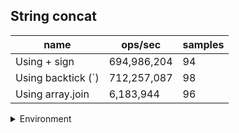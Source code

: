 ## String concat

|name|ops/sec|samples|
|-|-|-|
|Using + sign|694,986,204|94|
|Using backtick (`)|712,257,087|98|
|Using array.join|6,183,944|96|


<details>
<summary>Environment</summary>

* __Machine:__ linux x64 | 2 vCPUs | 6.8GB Mem
* __Run:__ Tue Oct 10 2023 21:55:28 GMT+0000 (Coordinated Universal Time)
</details>

<!--
{"environment":{"platform":"linux","arch":"x64","cpus":2,"totalMemory":6.759757995605469},"benchmarks":"[{\"timeStamp\":1696974917015,\"currentTarget\":{\"0\":{\"name\":\"Using + sign\",\"options\":{\"async\":false,\"defer\":false,\"delay\":0.005,\"initCount\":1,\"maxTime\":5,\"minSamples\":5,\"minTime\":0.05},\"async\":false,\"defer\":false,\"delay\":0.005,\"initCount\":1,\"maxTime\":5,\"minSamples\":5,\"minTime\":0.05,\"id\":1,\"stats\":{\"moe\":3.0617358407272346e-11,\"rme\":2.1278641689907616,\"sem\":1.5621101228200176e-11,\"deviation\":1.5145219554921495e-10,\"mean\":1.4388774835093936e-9,\"sample\":[1.6370917392242006e-9,1.5727866036674145e-9,1.5481552392071865e-9,1.5324704964244613e-9,1.4070682438935385e-9,1.3989201205065957e-9,1.4335601676395498e-9,1.4110724679444132e-9,1.3974158426933656e-9,1.4097395628421471e-9,1.4165559797876642e-9,1.4086382792655474e-9,1.3929558064634278e-9,1.397110704668255e-9,1.4746136476122266e-9,1.411308085443253e-9,1.4915225776621146e-9,1.4050534621727586e-9,1.3978115492999188e-9,1.3944714618908188e-9,1.4063049485927223e-9,1.4007789523350286e-9,1.4299774284144122e-9,1.4066192037547318e-9,1.3960706035125773e-9,1.3921826553343104e-9,1.4179743273555975e-9,1.3983900290897383e-9,1.4126819367050614e-9,1.4007900764115598e-9,1.3946800661359723e-9,1.4145730853357667e-9,1.403298611289753e-9,1.4086494033420786e-9,1.4120617694384407e-9,1.4024420295866507e-9,1.3945882925045888e-9,1.4131018705941182e-9,1.4044471721916107e-9,1.3940737761548245e-9,1.4104793417416706e-9,1.401226724225605e-9,1.3954726565888281e-9,1.4148650923447135e-9,1.4162250385108578e-9,1.394293476666318e-9,1.4109688011090482e-9,1.401513141386095e-9,1.3957591293697006e-9,1.8682911285406233e-9,2.7628648345998607e-9,1.523351953461536e-9,1.4002032813745332e-9,1.397433302887663e-9,1.4191729466018464e-9,1.414726013577881e-9,1.4055679507123317e-9,1.4146398019847633e-9,1.4041023258191403e-9,1.3980841169851272e-9,1.4351113009743774e-9,1.4241872353390998e-9,1.4051730459954701e-9,1.4245098335585078e-9,1.4069278968784757e-9,1.3998918072316565e-9,1.4263926113216234e-9,1.3983566568601443e-9,1.421236518418787e-9,1.4130685261747157e-9,1.45090501454181e-9,1.4066942912713182e-9,1.5645618736571329e-9,1.3985207091787899e-9,1.3987125994989548e-9,1.4188003178482386e-9,1.398111899366264e-9,1.399218772791321e-9,1.4173485980507115e-9,1.4070641668159842e-9,1.4101233434824774e-9,1.4128515788721638e-9,1.4029231737068211e-9,1.4509244538655486e-9,1.4042580907007697e-9,1.410370854185299e-9,1.4105294000860614e-9,1.3985290522361883e-9,1.4055540456166674e-9,1.4124038347917786e-9,1.401582694674607e-9,1.403262430230835e-9,1.4062993865544565e-9,1.4188281002293757e-9],\"variance\":2.2937767536677644e-20},\"times\":{\"cycle\":0.0517392155460076,\"elapsed\":5.463,\"period\":1.4388774835093936e-9,\"timeStamp\":1696974911552},\"running\":false,\"count\":35958041,\"cycles\":7,\"hz\":694986203.801744},\"1\":{\"name\":\"Using backtick (`)\",\"options\":{\"async\":false,\"defer\":false,\"delay\":0.005,\"initCount\":1,\"maxTime\":5,\"minSamples\":5,\"minTime\":0.05},\"async\":false,\"defer\":false,\"delay\":0.005,\"initCount\":1,\"maxTime\":5,\"minSamples\":5,\"minTime\":0.05,\"id\":2,\"stats\":{\"moe\":1.6624803576636006e-12,\"rme\":0.11841134166614016,\"sem\":8.482042641140819e-13,\"deviation\":8.396793817809777e-12,\"mean\":1.4039874342028407e-9,\"sample\":[1.4138166230335503e-9,1.4307617773562094e-9,1.410804934127407e-9,1.3990539616664392e-9,1.3950845961588e-9,1.4057141849594746e-9,1.4080038778346163e-9,1.3995609469831685e-9,1.3946862724387172e-9,1.3937586517026195e-9,1.4099175586889612e-9,1.3984856957773899e-9,1.3966834898550569e-9,1.4091988768496707e-9,1.398452297865475e-9,1.393287905487976e-9,1.4134830295153975e-9,1.405282407617866e-9,1.3983297367208341e-9,1.3945497560364705e-9,1.4137671763873253e-9,1.406307492318759e-9,1.4150819232116548e-9,1.4138367855465203e-9,1.4054077820978724e-9,1.3936110212329385e-9,1.3958311049488854e-9,1.4070017778779017e-9,1.4076586605799598e-9,1.4005639321714962e-9,1.3940620709481748e-9,1.396233059789463e-9,1.4084296578991294e-9,1.3972155866427895e-9,1.3930043954445557e-9,1.412309610546573e-9,1.4026569890791476e-9,1.3973491842433098e-9,1.3957459852042328e-9,1.410834442541328e-9,1.4051759440041243e-9,1.3978000761450658e-9,1.415112432539822e-9,1.405434761522299e-9,1.4165152351781186e-9,1.41468656235533e-9,1.4046529650637543e-9,1.3937700210268706e-9,1.394273795312166e-9,1.4134567686097074e-9,1.402164654088397e-9,1.3985434911262943e-9,1.393694872376578e-9,1.4094153020298012e-9,1.4047337081135689e-9,1.414854032514149e-9,1.4088836949110642e-9,1.4077258212070549e-9,1.4005475107997657e-9,1.395888155317453e-9,1.3981232153413242e-9,1.4080848647584532e-9,1.4001634176982698e-9,1.3947553589963748e-9,1.4121151982049825e-9,1.4051623337485714e-9,1.4147454566308929e-9,1.4117700432374717e-9,1.4049201602647948e-9,1.3972408588555546e-9,1.393277379874952e-9,1.411789526220881e-9,1.4020059791049458e-9,1.3958241676333707e-9,1.3934220827760155e-9,1.412571656673427e-9,1.4040099987784168e-9,1.4381479988095339e-9,1.4087278310437905e-9,1.3994119033625097e-9,1.3962527932683732e-9,1.4134734683097725e-9,1.4032974782423087e-9,1.3976305463565722e-9,1.3933636338257882e-9,1.4114917149030544e-9,1.4047030641639493e-9,1.3990945812284405e-9,1.4149458808645067e-9,1.4025821465900228e-9,1.396266709685094e-9,1.414016208561886e-9,1.394816563397113e-9,1.4013129415522467e-9,1.3973661344388758e-9,1.402156276405531e-9,1.4073639943723123e-9,1.4012099600685123e-9],\"variance\":7.05061464188085e-23},\"times\":{\"cycle\":0.05044356828212525,\"elapsed\":5.735,\"period\":1.4039874342028407e-9,\"timeStamp\":1696974917030},\"running\":false,\"count\":35928789,\"cycles\":11,\"hz\":712257086.9501994},\"2\":{\"name\":\"Using array.join\",\"options\":{\"async\":false,\"defer\":false,\"delay\":0.005,\"initCount\":1,\"maxTime\":5,\"minSamples\":5,\"minTime\":0.05},\"async\":false,\"defer\":false,\"delay\":0.005,\"initCount\":1,\"maxTime\":5,\"minSamples\":5,\"minTime\":0.05,\"id\":3,\"stats\":{\"moe\":2.8509615404428515e-10,\"rme\":0.17630187030422562,\"sem\":1.454572214511659e-10,\"deviation\":1.4251838878334882e-9,\"mean\":1.6170909222478732e-7,\"sample\":[1.6253942305525055e-7,1.614913110536535e-7,1.6115578281015045e-7,1.7093657085266624e-7,1.6123274204921964e-7,1.6106594712252108e-7,1.6361941223632904e-7,1.6387959119932253e-7,1.6170479477858239e-7,1.6173104009102684e-7,1.610814078237338e-7,1.608447358729244e-7,1.6130558998254633e-7,1.6137861043057757e-7,1.6157813325647308e-7,1.605004563577845e-7,1.6137861043057757e-7,1.6120182543113801e-7,1.608101487566252e-7,1.6113040944100174e-7,1.615941458103153e-7,1.6207357768490496e-7,1.628194648604506e-7,1.6170303758146388e-7,1.6052415813998173e-7,1.6133857904597205e-7,1.6174627147683783e-7,1.6192081151622872e-7,1.624249027237354e-7,1.6126299658932602e-7,1.602067797152968e-7,1.6099686153944693e-7,1.610423371923588e-7,1.624255432258891e-7,1.6125210805271334e-7,1.6128226609661974e-7,1.6019659252854238e-7,1.605379865814799e-7,1.6136360666762741e-7,1.6261036972986821e-7,1.615253398664553e-7,1.6097577941105828e-7,1.6054118909224833e-7,1.6017866167074986e-7,1.6078714832428625e-7,1.615656915021377e-7,1.6060748426766584e-7,1.6098058317721094e-7,1.6238362556244094e-7,1.6157145602152088e-7,1.61150639701526e-7,1.6113142143440456e-7,1.6148242622215816e-7,1.6138858945413204e-7,1.618247810283262e-7,1.6294087204368225e-7,1.6086176682519096e-7,1.6108755023938769e-7,1.613882692030552e-7,1.6138090342828778e-7,1.624038045827929e-7,1.6092069622584106e-7,1.6100268050151318e-7,1.6175176058029495e-7,1.6118298506028727e-7,1.6114455493106595e-7,1.618689756769307e-7,1.6190196153784568e-7,1.6309267745912795e-7,1.6300044194648605e-7,1.6193750940737538e-7,1.6116633200429135e-7,1.6273815311203984e-7,1.6326144977662488e-7,1.6354007141599015e-7,1.6240700709356133e-7,1.6133126451137693e-7,1.6149907927815408e-7,1.6045728331011513e-7,1.619042032953836e-7,1.618840274775424e-7,1.6110164128676883e-7,1.6059307296920785e-7,1.6089219067749116e-7,1.6256521432803318e-7,1.620819458455429e-7,1.6159387359689996e-7,1.6865713599461977e-7,1.6201533041904852e-7,1.608851451538006e-7,1.6029459256056749e-7,1.61450397911963e-7,1.6124927703319402e-7,1.6138410593905624e-7,1.6149242446077725e-7,1.6177646795087347e-7],\"variance\":2.0311491141401768e-18},\"times\":{\"cycle\":0.05049447259265097,\"elapsed\":5.35,\"period\":1.6170909222478732e-7,\"timeStamp\":1696974922766},\"running\":false,\"count\":312255,\"cycles\":5,\"hz\":6183944.181752797},\"options\":{},\"events\":{\"start\":[null],\"cycle\":[null,null],\"complete\":[null,null]},\"length\":3,\"running\":false},\"type\":\"cycle\",\"target\":{\"name\":\"Using + sign\",\"options\":{\"async\":false,\"defer\":false,\"delay\":0.005,\"initCount\":1,\"maxTime\":5,\"minSamples\":5,\"minTime\":0.05},\"async\":false,\"defer\":false,\"delay\":0.005,\"initCount\":1,\"maxTime\":5,\"minSamples\":5,\"minTime\":0.05,\"id\":1,\"stats\":{\"moe\":3.0617358407272346e-11,\"rme\":2.1278641689907616,\"sem\":1.5621101228200176e-11,\"deviation\":1.5145219554921495e-10,\"mean\":1.4388774835093936e-9,\"sample\":[1.6370917392242006e-9,1.5727866036674145e-9,1.5481552392071865e-9,1.5324704964244613e-9,1.4070682438935385e-9,1.3989201205065957e-9,1.4335601676395498e-9,1.4110724679444132e-9,1.3974158426933656e-9,1.4097395628421471e-9,1.4165559797876642e-9,1.4086382792655474e-9,1.3929558064634278e-9,1.397110704668255e-9,1.4746136476122266e-9,1.411308085443253e-9,1.4915225776621146e-9,1.4050534621727586e-9,1.3978115492999188e-9,1.3944714618908188e-9,1.4063049485927223e-9,1.4007789523350286e-9,1.4299774284144122e-9,1.4066192037547318e-9,1.3960706035125773e-9,1.3921826553343104e-9,1.4179743273555975e-9,1.3983900290897383e-9,1.4126819367050614e-9,1.4007900764115598e-9,1.3946800661359723e-9,1.4145730853357667e-9,1.403298611289753e-9,1.4086494033420786e-9,1.4120617694384407e-9,1.4024420295866507e-9,1.3945882925045888e-9,1.4131018705941182e-9,1.4044471721916107e-9,1.3940737761548245e-9,1.4104793417416706e-9,1.401226724225605e-9,1.3954726565888281e-9,1.4148650923447135e-9,1.4162250385108578e-9,1.394293476666318e-9,1.4109688011090482e-9,1.401513141386095e-9,1.3957591293697006e-9,1.8682911285406233e-9,2.7628648345998607e-9,1.523351953461536e-9,1.4002032813745332e-9,1.397433302887663e-9,1.4191729466018464e-9,1.414726013577881e-9,1.4055679507123317e-9,1.4146398019847633e-9,1.4041023258191403e-9,1.3980841169851272e-9,1.4351113009743774e-9,1.4241872353390998e-9,1.4051730459954701e-9,1.4245098335585078e-9,1.4069278968784757e-9,1.3998918072316565e-9,1.4263926113216234e-9,1.3983566568601443e-9,1.421236518418787e-9,1.4130685261747157e-9,1.45090501454181e-9,1.4066942912713182e-9,1.5645618736571329e-9,1.3985207091787899e-9,1.3987125994989548e-9,1.4188003178482386e-9,1.398111899366264e-9,1.399218772791321e-9,1.4173485980507115e-9,1.4070641668159842e-9,1.4101233434824774e-9,1.4128515788721638e-9,1.4029231737068211e-9,1.4509244538655486e-9,1.4042580907007697e-9,1.410370854185299e-9,1.4105294000860614e-9,1.3985290522361883e-9,1.4055540456166674e-9,1.4124038347917786e-9,1.401582694674607e-9,1.403262430230835e-9,1.4062993865544565e-9,1.4188281002293757e-9],\"variance\":2.2937767536677644e-20},\"times\":{\"cycle\":0.0517392155460076,\"elapsed\":5.463,\"period\":1.4388774835093936e-9,\"timeStamp\":1696974911552},\"running\":false,\"count\":35958041,\"cycles\":7,\"hz\":694986203.801744},\"aborted\":false},{\"timeStamp\":1696974922765,\"currentTarget\":{\"0\":{\"name\":\"Using + sign\",\"options\":{\"async\":false,\"defer\":false,\"delay\":0.005,\"initCount\":1,\"maxTime\":5,\"minSamples\":5,\"minTime\":0.05},\"async\":false,\"defer\":false,\"delay\":0.005,\"initCount\":1,\"maxTime\":5,\"minSamples\":5,\"minTime\":0.05,\"id\":1,\"stats\":{\"moe\":3.0617358407272346e-11,\"rme\":2.1278641689907616,\"sem\":1.5621101228200176e-11,\"deviation\":1.5145219554921495e-10,\"mean\":1.4388774835093936e-9,\"sample\":[1.6370917392242006e-9,1.5727866036674145e-9,1.5481552392071865e-9,1.5324704964244613e-9,1.4070682438935385e-9,1.3989201205065957e-9,1.4335601676395498e-9,1.4110724679444132e-9,1.3974158426933656e-9,1.4097395628421471e-9,1.4165559797876642e-9,1.4086382792655474e-9,1.3929558064634278e-9,1.397110704668255e-9,1.4746136476122266e-9,1.411308085443253e-9,1.4915225776621146e-9,1.4050534621727586e-9,1.3978115492999188e-9,1.3944714618908188e-9,1.4063049485927223e-9,1.4007789523350286e-9,1.4299774284144122e-9,1.4066192037547318e-9,1.3960706035125773e-9,1.3921826553343104e-9,1.4179743273555975e-9,1.3983900290897383e-9,1.4126819367050614e-9,1.4007900764115598e-9,1.3946800661359723e-9,1.4145730853357667e-9,1.403298611289753e-9,1.4086494033420786e-9,1.4120617694384407e-9,1.4024420295866507e-9,1.3945882925045888e-9,1.4131018705941182e-9,1.4044471721916107e-9,1.3940737761548245e-9,1.4104793417416706e-9,1.401226724225605e-9,1.3954726565888281e-9,1.4148650923447135e-9,1.4162250385108578e-9,1.394293476666318e-9,1.4109688011090482e-9,1.401513141386095e-9,1.3957591293697006e-9,1.8682911285406233e-9,2.7628648345998607e-9,1.523351953461536e-9,1.4002032813745332e-9,1.397433302887663e-9,1.4191729466018464e-9,1.414726013577881e-9,1.4055679507123317e-9,1.4146398019847633e-9,1.4041023258191403e-9,1.3980841169851272e-9,1.4351113009743774e-9,1.4241872353390998e-9,1.4051730459954701e-9,1.4245098335585078e-9,1.4069278968784757e-9,1.3998918072316565e-9,1.4263926113216234e-9,1.3983566568601443e-9,1.421236518418787e-9,1.4130685261747157e-9,1.45090501454181e-9,1.4066942912713182e-9,1.5645618736571329e-9,1.3985207091787899e-9,1.3987125994989548e-9,1.4188003178482386e-9,1.398111899366264e-9,1.399218772791321e-9,1.4173485980507115e-9,1.4070641668159842e-9,1.4101233434824774e-9,1.4128515788721638e-9,1.4029231737068211e-9,1.4509244538655486e-9,1.4042580907007697e-9,1.410370854185299e-9,1.4105294000860614e-9,1.3985290522361883e-9,1.4055540456166674e-9,1.4124038347917786e-9,1.401582694674607e-9,1.403262430230835e-9,1.4062993865544565e-9,1.4188281002293757e-9],\"variance\":2.2937767536677644e-20},\"times\":{\"cycle\":0.0517392155460076,\"elapsed\":5.463,\"period\":1.4388774835093936e-9,\"timeStamp\":1696974911552},\"running\":false,\"count\":35958041,\"cycles\":7,\"hz\":694986203.801744},\"1\":{\"name\":\"Using backtick (`)\",\"options\":{\"async\":false,\"defer\":false,\"delay\":0.005,\"initCount\":1,\"maxTime\":5,\"minSamples\":5,\"minTime\":0.05},\"async\":false,\"defer\":false,\"delay\":0.005,\"initCount\":1,\"maxTime\":5,\"minSamples\":5,\"minTime\":0.05,\"id\":2,\"stats\":{\"moe\":1.6624803576636006e-12,\"rme\":0.11841134166614016,\"sem\":8.482042641140819e-13,\"deviation\":8.396793817809777e-12,\"mean\":1.4039874342028407e-9,\"sample\":[1.4138166230335503e-9,1.4307617773562094e-9,1.410804934127407e-9,1.3990539616664392e-9,1.3950845961588e-9,1.4057141849594746e-9,1.4080038778346163e-9,1.3995609469831685e-9,1.3946862724387172e-9,1.3937586517026195e-9,1.4099175586889612e-9,1.3984856957773899e-9,1.3966834898550569e-9,1.4091988768496707e-9,1.398452297865475e-9,1.393287905487976e-9,1.4134830295153975e-9,1.405282407617866e-9,1.3983297367208341e-9,1.3945497560364705e-9,1.4137671763873253e-9,1.406307492318759e-9,1.4150819232116548e-9,1.4138367855465203e-9,1.4054077820978724e-9,1.3936110212329385e-9,1.3958311049488854e-9,1.4070017778779017e-9,1.4076586605799598e-9,1.4005639321714962e-9,1.3940620709481748e-9,1.396233059789463e-9,1.4084296578991294e-9,1.3972155866427895e-9,1.3930043954445557e-9,1.412309610546573e-9,1.4026569890791476e-9,1.3973491842433098e-9,1.3957459852042328e-9,1.410834442541328e-9,1.4051759440041243e-9,1.3978000761450658e-9,1.415112432539822e-9,1.405434761522299e-9,1.4165152351781186e-9,1.41468656235533e-9,1.4046529650637543e-9,1.3937700210268706e-9,1.394273795312166e-9,1.4134567686097074e-9,1.402164654088397e-9,1.3985434911262943e-9,1.393694872376578e-9,1.4094153020298012e-9,1.4047337081135689e-9,1.414854032514149e-9,1.4088836949110642e-9,1.4077258212070549e-9,1.4005475107997657e-9,1.395888155317453e-9,1.3981232153413242e-9,1.4080848647584532e-9,1.4001634176982698e-9,1.3947553589963748e-9,1.4121151982049825e-9,1.4051623337485714e-9,1.4147454566308929e-9,1.4117700432374717e-9,1.4049201602647948e-9,1.3972408588555546e-9,1.393277379874952e-9,1.411789526220881e-9,1.4020059791049458e-9,1.3958241676333707e-9,1.3934220827760155e-9,1.412571656673427e-9,1.4040099987784168e-9,1.4381479988095339e-9,1.4087278310437905e-9,1.3994119033625097e-9,1.3962527932683732e-9,1.4134734683097725e-9,1.4032974782423087e-9,1.3976305463565722e-9,1.3933636338257882e-9,1.4114917149030544e-9,1.4047030641639493e-9,1.3990945812284405e-9,1.4149458808645067e-9,1.4025821465900228e-9,1.396266709685094e-9,1.414016208561886e-9,1.394816563397113e-9,1.4013129415522467e-9,1.3973661344388758e-9,1.402156276405531e-9,1.4073639943723123e-9,1.4012099600685123e-9],\"variance\":7.05061464188085e-23},\"times\":{\"cycle\":0.05044356828212525,\"elapsed\":5.735,\"period\":1.4039874342028407e-9,\"timeStamp\":1696974917030},\"running\":false,\"count\":35928789,\"cycles\":11,\"hz\":712257086.9501994},\"2\":{\"name\":\"Using array.join\",\"options\":{\"async\":false,\"defer\":false,\"delay\":0.005,\"initCount\":1,\"maxTime\":5,\"minSamples\":5,\"minTime\":0.05},\"async\":false,\"defer\":false,\"delay\":0.005,\"initCount\":1,\"maxTime\":5,\"minSamples\":5,\"minTime\":0.05,\"id\":3,\"stats\":{\"moe\":2.8509615404428515e-10,\"rme\":0.17630187030422562,\"sem\":1.454572214511659e-10,\"deviation\":1.4251838878334882e-9,\"mean\":1.6170909222478732e-7,\"sample\":[1.6253942305525055e-7,1.614913110536535e-7,1.6115578281015045e-7,1.7093657085266624e-7,1.6123274204921964e-7,1.6106594712252108e-7,1.6361941223632904e-7,1.6387959119932253e-7,1.6170479477858239e-7,1.6173104009102684e-7,1.610814078237338e-7,1.608447358729244e-7,1.6130558998254633e-7,1.6137861043057757e-7,1.6157813325647308e-7,1.605004563577845e-7,1.6137861043057757e-7,1.6120182543113801e-7,1.608101487566252e-7,1.6113040944100174e-7,1.615941458103153e-7,1.6207357768490496e-7,1.628194648604506e-7,1.6170303758146388e-7,1.6052415813998173e-7,1.6133857904597205e-7,1.6174627147683783e-7,1.6192081151622872e-7,1.624249027237354e-7,1.6126299658932602e-7,1.602067797152968e-7,1.6099686153944693e-7,1.610423371923588e-7,1.624255432258891e-7,1.6125210805271334e-7,1.6128226609661974e-7,1.6019659252854238e-7,1.605379865814799e-7,1.6136360666762741e-7,1.6261036972986821e-7,1.615253398664553e-7,1.6097577941105828e-7,1.6054118909224833e-7,1.6017866167074986e-7,1.6078714832428625e-7,1.615656915021377e-7,1.6060748426766584e-7,1.6098058317721094e-7,1.6238362556244094e-7,1.6157145602152088e-7,1.61150639701526e-7,1.6113142143440456e-7,1.6148242622215816e-7,1.6138858945413204e-7,1.618247810283262e-7,1.6294087204368225e-7,1.6086176682519096e-7,1.6108755023938769e-7,1.613882692030552e-7,1.6138090342828778e-7,1.624038045827929e-7,1.6092069622584106e-7,1.6100268050151318e-7,1.6175176058029495e-7,1.6118298506028727e-7,1.6114455493106595e-7,1.618689756769307e-7,1.6190196153784568e-7,1.6309267745912795e-7,1.6300044194648605e-7,1.6193750940737538e-7,1.6116633200429135e-7,1.6273815311203984e-7,1.6326144977662488e-7,1.6354007141599015e-7,1.6240700709356133e-7,1.6133126451137693e-7,1.6149907927815408e-7,1.6045728331011513e-7,1.619042032953836e-7,1.618840274775424e-7,1.6110164128676883e-7,1.6059307296920785e-7,1.6089219067749116e-7,1.6256521432803318e-7,1.620819458455429e-7,1.6159387359689996e-7,1.6865713599461977e-7,1.6201533041904852e-7,1.608851451538006e-7,1.6029459256056749e-7,1.61450397911963e-7,1.6124927703319402e-7,1.6138410593905624e-7,1.6149242446077725e-7,1.6177646795087347e-7],\"variance\":2.0311491141401768e-18},\"times\":{\"cycle\":0.05049447259265097,\"elapsed\":5.35,\"period\":1.6170909222478732e-7,\"timeStamp\":1696974922766},\"running\":false,\"count\":312255,\"cycles\":5,\"hz\":6183944.181752797},\"options\":{},\"events\":{\"start\":[null],\"cycle\":[null,null],\"complete\":[null,null]},\"length\":3,\"running\":false},\"type\":\"cycle\",\"target\":{\"name\":\"Using backtick (`)\",\"options\":{\"async\":false,\"defer\":false,\"delay\":0.005,\"initCount\":1,\"maxTime\":5,\"minSamples\":5,\"minTime\":0.05},\"async\":false,\"defer\":false,\"delay\":0.005,\"initCount\":1,\"maxTime\":5,\"minSamples\":5,\"minTime\":0.05,\"id\":2,\"stats\":{\"moe\":1.6624803576636006e-12,\"rme\":0.11841134166614016,\"sem\":8.482042641140819e-13,\"deviation\":8.396793817809777e-12,\"mean\":1.4039874342028407e-9,\"sample\":[1.4138166230335503e-9,1.4307617773562094e-9,1.410804934127407e-9,1.3990539616664392e-9,1.3950845961588e-9,1.4057141849594746e-9,1.4080038778346163e-9,1.3995609469831685e-9,1.3946862724387172e-9,1.3937586517026195e-9,1.4099175586889612e-9,1.3984856957773899e-9,1.3966834898550569e-9,1.4091988768496707e-9,1.398452297865475e-9,1.393287905487976e-9,1.4134830295153975e-9,1.405282407617866e-9,1.3983297367208341e-9,1.3945497560364705e-9,1.4137671763873253e-9,1.406307492318759e-9,1.4150819232116548e-9,1.4138367855465203e-9,1.4054077820978724e-9,1.3936110212329385e-9,1.3958311049488854e-9,1.4070017778779017e-9,1.4076586605799598e-9,1.4005639321714962e-9,1.3940620709481748e-9,1.396233059789463e-9,1.4084296578991294e-9,1.3972155866427895e-9,1.3930043954445557e-9,1.412309610546573e-9,1.4026569890791476e-9,1.3973491842433098e-9,1.3957459852042328e-9,1.410834442541328e-9,1.4051759440041243e-9,1.3978000761450658e-9,1.415112432539822e-9,1.405434761522299e-9,1.4165152351781186e-9,1.41468656235533e-9,1.4046529650637543e-9,1.3937700210268706e-9,1.394273795312166e-9,1.4134567686097074e-9,1.402164654088397e-9,1.3985434911262943e-9,1.393694872376578e-9,1.4094153020298012e-9,1.4047337081135689e-9,1.414854032514149e-9,1.4088836949110642e-9,1.4077258212070549e-9,1.4005475107997657e-9,1.395888155317453e-9,1.3981232153413242e-9,1.4080848647584532e-9,1.4001634176982698e-9,1.3947553589963748e-9,1.4121151982049825e-9,1.4051623337485714e-9,1.4147454566308929e-9,1.4117700432374717e-9,1.4049201602647948e-9,1.3972408588555546e-9,1.393277379874952e-9,1.411789526220881e-9,1.4020059791049458e-9,1.3958241676333707e-9,1.3934220827760155e-9,1.412571656673427e-9,1.4040099987784168e-9,1.4381479988095339e-9,1.4087278310437905e-9,1.3994119033625097e-9,1.3962527932683732e-9,1.4134734683097725e-9,1.4032974782423087e-9,1.3976305463565722e-9,1.3933636338257882e-9,1.4114917149030544e-9,1.4047030641639493e-9,1.3990945812284405e-9,1.4149458808645067e-9,1.4025821465900228e-9,1.396266709685094e-9,1.414016208561886e-9,1.394816563397113e-9,1.4013129415522467e-9,1.3973661344388758e-9,1.402156276405531e-9,1.4073639943723123e-9,1.4012099600685123e-9],\"variance\":7.05061464188085e-23},\"times\":{\"cycle\":0.05044356828212525,\"elapsed\":5.735,\"period\":1.4039874342028407e-9,\"timeStamp\":1696974917030},\"running\":false,\"count\":35928789,\"cycles\":11,\"hz\":712257086.9501994},\"aborted\":false},{\"timeStamp\":1696974928116,\"currentTarget\":{\"0\":{\"name\":\"Using + sign\",\"options\":{\"async\":false,\"defer\":false,\"delay\":0.005,\"initCount\":1,\"maxTime\":5,\"minSamples\":5,\"minTime\":0.05},\"async\":false,\"defer\":false,\"delay\":0.005,\"initCount\":1,\"maxTime\":5,\"minSamples\":5,\"minTime\":0.05,\"id\":1,\"stats\":{\"moe\":3.0617358407272346e-11,\"rme\":2.1278641689907616,\"sem\":1.5621101228200176e-11,\"deviation\":1.5145219554921495e-10,\"mean\":1.4388774835093936e-9,\"sample\":[1.6370917392242006e-9,1.5727866036674145e-9,1.5481552392071865e-9,1.5324704964244613e-9,1.4070682438935385e-9,1.3989201205065957e-9,1.4335601676395498e-9,1.4110724679444132e-9,1.3974158426933656e-9,1.4097395628421471e-9,1.4165559797876642e-9,1.4086382792655474e-9,1.3929558064634278e-9,1.397110704668255e-9,1.4746136476122266e-9,1.411308085443253e-9,1.4915225776621146e-9,1.4050534621727586e-9,1.3978115492999188e-9,1.3944714618908188e-9,1.4063049485927223e-9,1.4007789523350286e-9,1.4299774284144122e-9,1.4066192037547318e-9,1.3960706035125773e-9,1.3921826553343104e-9,1.4179743273555975e-9,1.3983900290897383e-9,1.4126819367050614e-9,1.4007900764115598e-9,1.3946800661359723e-9,1.4145730853357667e-9,1.403298611289753e-9,1.4086494033420786e-9,1.4120617694384407e-9,1.4024420295866507e-9,1.3945882925045888e-9,1.4131018705941182e-9,1.4044471721916107e-9,1.3940737761548245e-9,1.4104793417416706e-9,1.401226724225605e-9,1.3954726565888281e-9,1.4148650923447135e-9,1.4162250385108578e-9,1.394293476666318e-9,1.4109688011090482e-9,1.401513141386095e-9,1.3957591293697006e-9,1.8682911285406233e-9,2.7628648345998607e-9,1.523351953461536e-9,1.4002032813745332e-9,1.397433302887663e-9,1.4191729466018464e-9,1.414726013577881e-9,1.4055679507123317e-9,1.4146398019847633e-9,1.4041023258191403e-9,1.3980841169851272e-9,1.4351113009743774e-9,1.4241872353390998e-9,1.4051730459954701e-9,1.4245098335585078e-9,1.4069278968784757e-9,1.3998918072316565e-9,1.4263926113216234e-9,1.3983566568601443e-9,1.421236518418787e-9,1.4130685261747157e-9,1.45090501454181e-9,1.4066942912713182e-9,1.5645618736571329e-9,1.3985207091787899e-9,1.3987125994989548e-9,1.4188003178482386e-9,1.398111899366264e-9,1.399218772791321e-9,1.4173485980507115e-9,1.4070641668159842e-9,1.4101233434824774e-9,1.4128515788721638e-9,1.4029231737068211e-9,1.4509244538655486e-9,1.4042580907007697e-9,1.410370854185299e-9,1.4105294000860614e-9,1.3985290522361883e-9,1.4055540456166674e-9,1.4124038347917786e-9,1.401582694674607e-9,1.403262430230835e-9,1.4062993865544565e-9,1.4188281002293757e-9],\"variance\":2.2937767536677644e-20},\"times\":{\"cycle\":0.0517392155460076,\"elapsed\":5.463,\"period\":1.4388774835093936e-9,\"timeStamp\":1696974911552},\"running\":false,\"count\":35958041,\"cycles\":7,\"hz\":694986203.801744},\"1\":{\"name\":\"Using backtick (`)\",\"options\":{\"async\":false,\"defer\":false,\"delay\":0.005,\"initCount\":1,\"maxTime\":5,\"minSamples\":5,\"minTime\":0.05},\"async\":false,\"defer\":false,\"delay\":0.005,\"initCount\":1,\"maxTime\":5,\"minSamples\":5,\"minTime\":0.05,\"id\":2,\"stats\":{\"moe\":1.6624803576636006e-12,\"rme\":0.11841134166614016,\"sem\":8.482042641140819e-13,\"deviation\":8.396793817809777e-12,\"mean\":1.4039874342028407e-9,\"sample\":[1.4138166230335503e-9,1.4307617773562094e-9,1.410804934127407e-9,1.3990539616664392e-9,1.3950845961588e-9,1.4057141849594746e-9,1.4080038778346163e-9,1.3995609469831685e-9,1.3946862724387172e-9,1.3937586517026195e-9,1.4099175586889612e-9,1.3984856957773899e-9,1.3966834898550569e-9,1.4091988768496707e-9,1.398452297865475e-9,1.393287905487976e-9,1.4134830295153975e-9,1.405282407617866e-9,1.3983297367208341e-9,1.3945497560364705e-9,1.4137671763873253e-9,1.406307492318759e-9,1.4150819232116548e-9,1.4138367855465203e-9,1.4054077820978724e-9,1.3936110212329385e-9,1.3958311049488854e-9,1.4070017778779017e-9,1.4076586605799598e-9,1.4005639321714962e-9,1.3940620709481748e-9,1.396233059789463e-9,1.4084296578991294e-9,1.3972155866427895e-9,1.3930043954445557e-9,1.412309610546573e-9,1.4026569890791476e-9,1.3973491842433098e-9,1.3957459852042328e-9,1.410834442541328e-9,1.4051759440041243e-9,1.3978000761450658e-9,1.415112432539822e-9,1.405434761522299e-9,1.4165152351781186e-9,1.41468656235533e-9,1.4046529650637543e-9,1.3937700210268706e-9,1.394273795312166e-9,1.4134567686097074e-9,1.402164654088397e-9,1.3985434911262943e-9,1.393694872376578e-9,1.4094153020298012e-9,1.4047337081135689e-9,1.414854032514149e-9,1.4088836949110642e-9,1.4077258212070549e-9,1.4005475107997657e-9,1.395888155317453e-9,1.3981232153413242e-9,1.4080848647584532e-9,1.4001634176982698e-9,1.3947553589963748e-9,1.4121151982049825e-9,1.4051623337485714e-9,1.4147454566308929e-9,1.4117700432374717e-9,1.4049201602647948e-9,1.3972408588555546e-9,1.393277379874952e-9,1.411789526220881e-9,1.4020059791049458e-9,1.3958241676333707e-9,1.3934220827760155e-9,1.412571656673427e-9,1.4040099987784168e-9,1.4381479988095339e-9,1.4087278310437905e-9,1.3994119033625097e-9,1.3962527932683732e-9,1.4134734683097725e-9,1.4032974782423087e-9,1.3976305463565722e-9,1.3933636338257882e-9,1.4114917149030544e-9,1.4047030641639493e-9,1.3990945812284405e-9,1.4149458808645067e-9,1.4025821465900228e-9,1.396266709685094e-9,1.414016208561886e-9,1.394816563397113e-9,1.4013129415522467e-9,1.3973661344388758e-9,1.402156276405531e-9,1.4073639943723123e-9,1.4012099600685123e-9],\"variance\":7.05061464188085e-23},\"times\":{\"cycle\":0.05044356828212525,\"elapsed\":5.735,\"period\":1.4039874342028407e-9,\"timeStamp\":1696974917030},\"running\":false,\"count\":35928789,\"cycles\":11,\"hz\":712257086.9501994},\"2\":{\"name\":\"Using array.join\",\"options\":{\"async\":false,\"defer\":false,\"delay\":0.005,\"initCount\":1,\"maxTime\":5,\"minSamples\":5,\"minTime\":0.05},\"async\":false,\"defer\":false,\"delay\":0.005,\"initCount\":1,\"maxTime\":5,\"minSamples\":5,\"minTime\":0.05,\"id\":3,\"stats\":{\"moe\":2.8509615404428515e-10,\"rme\":0.17630187030422562,\"sem\":1.454572214511659e-10,\"deviation\":1.4251838878334882e-9,\"mean\":1.6170909222478732e-7,\"sample\":[1.6253942305525055e-7,1.614913110536535e-7,1.6115578281015045e-7,1.7093657085266624e-7,1.6123274204921964e-7,1.6106594712252108e-7,1.6361941223632904e-7,1.6387959119932253e-7,1.6170479477858239e-7,1.6173104009102684e-7,1.610814078237338e-7,1.608447358729244e-7,1.6130558998254633e-7,1.6137861043057757e-7,1.6157813325647308e-7,1.605004563577845e-7,1.6137861043057757e-7,1.6120182543113801e-7,1.608101487566252e-7,1.6113040944100174e-7,1.615941458103153e-7,1.6207357768490496e-7,1.628194648604506e-7,1.6170303758146388e-7,1.6052415813998173e-7,1.6133857904597205e-7,1.6174627147683783e-7,1.6192081151622872e-7,1.624249027237354e-7,1.6126299658932602e-7,1.602067797152968e-7,1.6099686153944693e-7,1.610423371923588e-7,1.624255432258891e-7,1.6125210805271334e-7,1.6128226609661974e-7,1.6019659252854238e-7,1.605379865814799e-7,1.6136360666762741e-7,1.6261036972986821e-7,1.615253398664553e-7,1.6097577941105828e-7,1.6054118909224833e-7,1.6017866167074986e-7,1.6078714832428625e-7,1.615656915021377e-7,1.6060748426766584e-7,1.6098058317721094e-7,1.6238362556244094e-7,1.6157145602152088e-7,1.61150639701526e-7,1.6113142143440456e-7,1.6148242622215816e-7,1.6138858945413204e-7,1.618247810283262e-7,1.6294087204368225e-7,1.6086176682519096e-7,1.6108755023938769e-7,1.613882692030552e-7,1.6138090342828778e-7,1.624038045827929e-7,1.6092069622584106e-7,1.6100268050151318e-7,1.6175176058029495e-7,1.6118298506028727e-7,1.6114455493106595e-7,1.618689756769307e-7,1.6190196153784568e-7,1.6309267745912795e-7,1.6300044194648605e-7,1.6193750940737538e-7,1.6116633200429135e-7,1.6273815311203984e-7,1.6326144977662488e-7,1.6354007141599015e-7,1.6240700709356133e-7,1.6133126451137693e-7,1.6149907927815408e-7,1.6045728331011513e-7,1.619042032953836e-7,1.618840274775424e-7,1.6110164128676883e-7,1.6059307296920785e-7,1.6089219067749116e-7,1.6256521432803318e-7,1.620819458455429e-7,1.6159387359689996e-7,1.6865713599461977e-7,1.6201533041904852e-7,1.608851451538006e-7,1.6029459256056749e-7,1.61450397911963e-7,1.6124927703319402e-7,1.6138410593905624e-7,1.6149242446077725e-7,1.6177646795087347e-7],\"variance\":2.0311491141401768e-18},\"times\":{\"cycle\":0.05049447259265097,\"elapsed\":5.35,\"period\":1.6170909222478732e-7,\"timeStamp\":1696974922766},\"running\":false,\"count\":312255,\"cycles\":5,\"hz\":6183944.181752797},\"options\":{},\"events\":{\"start\":[null],\"cycle\":[null,null],\"complete\":[null,null]},\"length\":3,\"running\":false},\"type\":\"cycle\",\"target\":{\"name\":\"Using array.join\",\"options\":{\"async\":false,\"defer\":false,\"delay\":0.005,\"initCount\":1,\"maxTime\":5,\"minSamples\":5,\"minTime\":0.05},\"async\":false,\"defer\":false,\"delay\":0.005,\"initCount\":1,\"maxTime\":5,\"minSamples\":5,\"minTime\":0.05,\"id\":3,\"stats\":{\"moe\":2.8509615404428515e-10,\"rme\":0.17630187030422562,\"sem\":1.454572214511659e-10,\"deviation\":1.4251838878334882e-9,\"mean\":1.6170909222478732e-7,\"sample\":[1.6253942305525055e-7,1.614913110536535e-7,1.6115578281015045e-7,1.7093657085266624e-7,1.6123274204921964e-7,1.6106594712252108e-7,1.6361941223632904e-7,1.6387959119932253e-7,1.6170479477858239e-7,1.6173104009102684e-7,1.610814078237338e-7,1.608447358729244e-7,1.6130558998254633e-7,1.6137861043057757e-7,1.6157813325647308e-7,1.605004563577845e-7,1.6137861043057757e-7,1.6120182543113801e-7,1.608101487566252e-7,1.6113040944100174e-7,1.615941458103153e-7,1.6207357768490496e-7,1.628194648604506e-7,1.6170303758146388e-7,1.6052415813998173e-7,1.6133857904597205e-7,1.6174627147683783e-7,1.6192081151622872e-7,1.624249027237354e-7,1.6126299658932602e-7,1.602067797152968e-7,1.6099686153944693e-7,1.610423371923588e-7,1.624255432258891e-7,1.6125210805271334e-7,1.6128226609661974e-7,1.6019659252854238e-7,1.605379865814799e-7,1.6136360666762741e-7,1.6261036972986821e-7,1.615253398664553e-7,1.6097577941105828e-7,1.6054118909224833e-7,1.6017866167074986e-7,1.6078714832428625e-7,1.615656915021377e-7,1.6060748426766584e-7,1.6098058317721094e-7,1.6238362556244094e-7,1.6157145602152088e-7,1.61150639701526e-7,1.6113142143440456e-7,1.6148242622215816e-7,1.6138858945413204e-7,1.618247810283262e-7,1.6294087204368225e-7,1.6086176682519096e-7,1.6108755023938769e-7,1.613882692030552e-7,1.6138090342828778e-7,1.624038045827929e-7,1.6092069622584106e-7,1.6100268050151318e-7,1.6175176058029495e-7,1.6118298506028727e-7,1.6114455493106595e-7,1.618689756769307e-7,1.6190196153784568e-7,1.6309267745912795e-7,1.6300044194648605e-7,1.6193750940737538e-7,1.6116633200429135e-7,1.6273815311203984e-7,1.6326144977662488e-7,1.6354007141599015e-7,1.6240700709356133e-7,1.6133126451137693e-7,1.6149907927815408e-7,1.6045728331011513e-7,1.619042032953836e-7,1.618840274775424e-7,1.6110164128676883e-7,1.6059307296920785e-7,1.6089219067749116e-7,1.6256521432803318e-7,1.620819458455429e-7,1.6159387359689996e-7,1.6865713599461977e-7,1.6201533041904852e-7,1.608851451538006e-7,1.6029459256056749e-7,1.61450397911963e-7,1.6124927703319402e-7,1.6138410593905624e-7,1.6149242446077725e-7,1.6177646795087347e-7],\"variance\":2.0311491141401768e-18},\"times\":{\"cycle\":0.05049447259265097,\"elapsed\":5.35,\"period\":1.6170909222478732e-7,\"timeStamp\":1696974922766},\"running\":false,\"count\":312255,\"cycles\":5,\"hz\":6183944.181752797},\"aborted\":false}]"}-->
